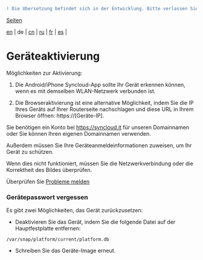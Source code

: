 ```diff
! Die Übersetzung befindet sich in der Entwicklung. Bitte verlassen Sie sich auf die englische Originalversion.
```

[Seiten](https://github.com/syncloud/docs/blob/master/de/index.md#seiten)

[en](https://github.com/syncloud/platform/wiki/Device-activation) | 
de | 
[cn](https://github.com/syncloud/docs/blob/master/cn/content/Device-activation.md) | 
[ru](https://github.com/syncloud/docs/blob/master/ru/content/Device-activation.md) | 
[fr](https://github.com/syncloud/docs/blob/master/fr/content/Device-activation.md) | 
[es](https://github.com/syncloud/docs/blob/master/es/content/Device-activation.md) | 

# Geräteaktivierung

Möglichkeiten zur Aktivierung:

1. Die Android/iPhone Syncloud-App sollte Ihr Gerät erkennen können, wenn es mit demselben WLAN-Netzwerk verbunden ist.

2. Die Browseraktivierung ist eine alternative Möglichkeit, indem Sie die IP Ihres Geräts auf Ihrer Routerseite nachschlagen und diese URL in Ihrem Browser öffnen: https://[Geräte-IP].

Sie benötigen ein Konto bei https://syncloud.it für unseren Domainnamen oder Sie können Ihren eigenen Domainnamen verwenden.

Außerdem müssen Sie Ihre Geräteanmeldeinformationen zuweisen, um Ihr Gerät zu schützen.

Wenn dies nicht funktioniert, müssen Sie die Netzwerkverbindung oder die Korrektheit des Bildes überprüfen.

Überprüfen Sie [Probleme melden]()

### Gerätepasswort vergessen

Es gibt zwei Möglichkeiten, das Gerät zurückzusetzen:

* Deaktivieren Sie das Gerät, indem Sie die folgende Datei auf der Hauptfestplatte entfernen:
```
/var/snap/platform/current/platform.db
```
* Schreiben Sie das Geräte-Image erneut.
